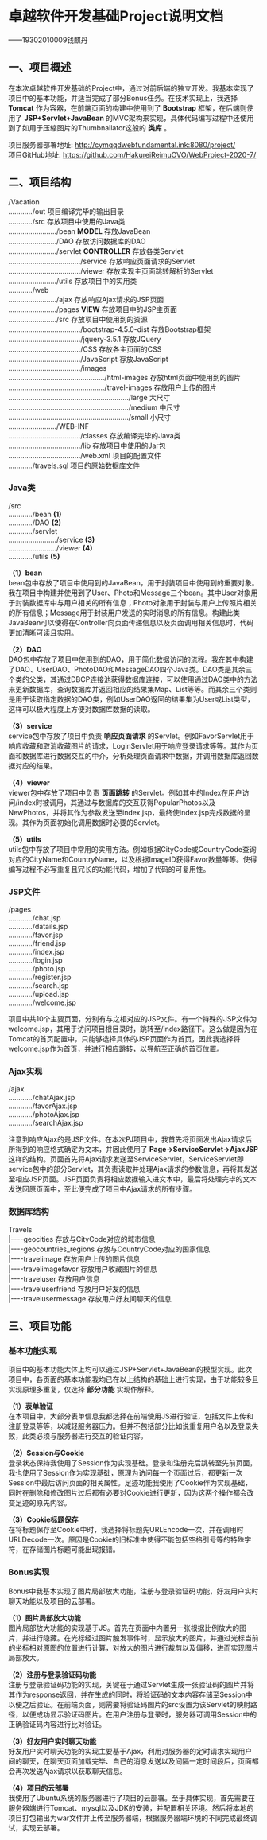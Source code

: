 # 卓越软件开发基础Project说明文档
——19302010009钱麒丹

## 一、项目概述
在本次卓越软件开发基础的Project中，通过对前后端的独立开发。我基本实现了项目中的基本功能，并适当完成了部分Bonus任务。在技术实现上，我选择 **Tomcat** 作为容器，在前端页面的构建中使用到了 **Bootstrap** 框架，在后端则使用了 **JSP+Servlet+JavaBean** 的MVC架构来实现，具体代码编写过程中还使用到了如用于压缩图片的Thumbnailator这般的 **类库** 。

项目服务器部署地址: http://cymqqdwebfundamental.ink:8080/project/  
项目GitHub地址: https://github.com/HakureiReimuOVO/WebProject-2020-7/

## 二、项目结构
/Vacation  
............/out 项目编译完毕的输出目录  
............/src 存放项目中使用的Java类  
......................../bean **MODEL** 存放JavaBean  
......................../DAO 存放访问数据库的DAO  
......................../servlet **CONTROLLER** 存放各类Servlet  
..................................../service 存放响应页面请求的Servlet  
..................................../viewer 存放实现主页面跳转解析的Servlet  
......................../utils 存放项目中的实用类  
............/web  
......................../ajax 存放响应Ajax请求的JSP页面  
......................../pages **VIEW** 存放项目中的JSP主页面  
......................../src 存放项目中使用到的资源  
..................................../bootstrap-4.5.0-dist 存放Bootstrap框架  
..................................../jquery-3.5.1 存放JQuery  
..................................../CSS 存放各主页面的CSS  
..................................../JavaScript 存放JavaScript  
..................................../images  
................................................/html-images 存放html页面中使用到的图片  
................................................/travel-images 存放用户上传的图片  
............................................................/large 大尺寸  
............................................................/medium 中尺寸  
............................................................/small 小尺寸  
......................../WEB-INF  
..................................../classes 存放编译完毕的Java类  
..................................../lib 存放项目中使用的Jar包  
..................................../web.xml 项目的配置文件  
............/travels.sql 项目的原始数据库文件  

### Java类
/src  
............/bean **(1)**  
............/DAO **(2)**  
............/servlet  
......................../service **(3)**  
......................../viewer **(4)**  
............/utils **(5)**  

**（1）bean**  
bean包中存放了项目中使用到的JavaBean，用于封装项目中使用到的重要对象。我在项目中构建并使用到了User、Photo和Message三个bean。其中User对象用于封装数据库中与用户相关的所有信息；Photo对象用于封装与用户上传照片相关的所有信息；Message用于封装用户发送的实时消息的所有信息。构建此类JavaBean可以使得在Controller向页面传递信息以及页面调用相关信息时，代码更加清晰可读且实用。

**（2）DAO**  
DAO包中存放了项目中使用到的DAO，用于简化数据访问的流程。我在其中构建了DAO、UserDAO、PhotoDAO和MessageDAO四个Java类。DAO类是其余三个类的父类，其通过DBCP连接池获得数据库连接，可以使用通过DAO类中的方法来更新数据库，查询数据库并返回相应的结果集Map、List<Map>等等。而其余三个类则是用于读取指定数据的DAO类，例如UserDAO返回的结果集为User或List<User>类型，这样可以极大程度上方便对数据库数据的读取。

**（3）service**  
service包中存放了项目中负责 **响应页面请求** 的Servlet。例如FavorServlet用于响应收藏和取消收藏图片的请求，LoginServlet用于响应登录请求等等。其作为页面和数据库进行数据交互的中介，分析处理页面请求中数据，并调用数据库返回数据对应的结果。

**（4）viewer**  
viewer包中存放了项目中负责 **页面跳转** 的Servlet。例如其中的Index在用户访问/index时被调用，其通过与数据库的交互获得PopularPhotos以及NewPhotos，并将其作为参数发送至index.jsp，最终使index.jsp完成数据的呈现。其作为页面初始化调用数据时必要的Servlet。

**（5）utils**  
utils包中存放了项目中常用的实用方法。例如根据CityCode或CountryCode查询对应的CityName和CountryName，以及根据ImageID获得Favor数量等等。使得编写过程不必写重复且冗长的功能代码，增加了代码的可复用性。

### JSP文件
/pages  
............/chat.jsp  
............/datails.jsp  
............/favor.jsp  
............/friend.jsp  
............/index.jsp  
............/login.jsp  
............/photo.jsp  
............/register.jsp  
............/search.jsp  
............/upload.jsp  
............/welcome.jsp  

项目中共10个主要页面，分别有与之相对应的JSP文件。有一个特殊的JSP文件为welcome.jsp，其用于访问项目根目录时，跳转至/index路径下。这么做是因为在Tomcat的首页配置中，只能够选择具体的JSP页面作为首页，因此我选择将welcome.jsp作为首页，并进行相应跳转，以导航至正确的首页位置。

### Ajax实现
/ajax  
............/chatAjax.jsp  
............/favorAjax.jsp  
............/photoAjax.jsp  
............/searchAjax.jsp  

注意到响应Ajax的是JSP文件。在本次PJ项目中，我首先将页面发出Ajax请求后所得到的响应格式确定为文本，并因此使用了 **Page->ServiceServlet->AjaxJSP** 这样的结构。页面首先将Ajax请求发送至ServiceServlet，ServiceServlet即service包中的部分Servlet，其负责读取并处理Ajax请求的参数信息，再将其发送至相应JSP页面。JSP页面负责将相应数据输入进文本中，最后将处理完毕的文本发送回原页面中，至此便完成了项目中Ajax请求的所有步骤。

### 数据库结构
Travels  
|----geocities 存放与CityCode对应的城市信息  
|----geocountries_regions 存放与CountryCode对应的国家信息  
|----travelimage 存放用户上传的图片信息  
|----travelimagefavor 存放用户收藏图片的信息  
|----traveluser 存放用户信息  
|----traveluserfriend 存放用户好友的信息  
|----travelusermessage 存放用户好友间聊天的信息  

## 三、项目功能
### 基本功能实现
项目中的基本功能大体上均可以通过JSP+Servlet+JavaBean的模型实现。此次项目中，各页面的基本功能我均已在以上结构的基础上进行实现，由于功能较多且实现原理多重复，仅选择 **部分功能** 实现作解释。

**（1）表单验证**  
在本项目中，大部分表单信息我都选择在前端使用JS进行验证，包括文件上传和注册登录等等，以减轻服务器压力。但并不包括部分比如说重复用户名以及登录失败，此类必须与服务器进行交互的验证内容。

**（2）Session与Cookie**  
登录状态保持我使用了Session作为实现基础。登录和注册完后跳转至先前页面，我也使用了Session作为实现基础，原理为访问每一个页面过后，都更新一次Session中最后访问页面的相关属性。足迹功能我使用了Cookie作为实现基础，同时在删除和修改图片过后都有必要对Cookie进行更新，因为这两个操作都会改变足迹的原先内容。

**（3）Cookie标题保存**  
在将标题保存至Cookie中时，我选择将标题先URLEncode一次，并在调用时URLDecode一次。原因是Cookie的旧标准中使得不能包括空格引号等的特殊字符，在存储图片标题可能出现报错。

### Bonus实现
Bonus中我基本实现了图片局部放大功能，注册与登录验证码功能，好友用户实时聊天功能以及项目的云部署。

**（1）图片局部放大功能**  
图片局部放大功能的实现基于JS。首先在页面中内置另一张根据比例放大的图片，并进行隐藏。在光标经过图片触发事件时，显示放大的图片，并通过光标当前的坐标相对原图的位置进行计算，对放大的图片进行裁剪以及偏移，进而实现图片局部放大。
 
**（2）注册与登录验证码功能**  
注册与登录验证码功能的实现，关键在于通过Servlet生成一张验证码的图片并将其作为response返回，并在生成的同时，将验证码的文本内容存储至Session中以便之后验证。在前端页面，则需要将验证码图片的src设置为该Servlet的映射路径，以便成功显示验证码图片。在用户注册与登录时，服务器可调用Session中的正确验证码内容进行比对验证。

**（3）好友用户实时聊天功能**  
好友用户实时聊天功能的实现主要基于Ajax，利用对服务器的定时请求实现用户间的聊天，在聊天页面加载完毕、自己的消息发送以及间隔一定时间段后，页面都会再次发送Ajax请求以获取聊天信息。

**（4）项目的云部署**  
我使用了Ubuntu系统的服务器进行了项目的云部署。至于具体实现，首先需要在服务器端进行Tomcat、mysql以及JDK的安装，并配置相关环境。然后将本地的项目打包输出为war文件并上传至服务器端，根据服务器端环境的不同完成最终调试，实现云部署。
